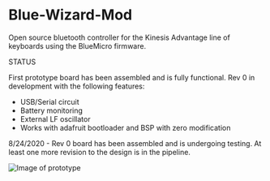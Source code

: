 # Blue-Wizard-Mod
 Open source bluetooth controller for the Kinesis Advantage line of keyboards using the BlueMicro firmware.
 
 STATUS
 
 First prototype board has been assembled and is fully functional. Rev 0 in development with the following features:
 
 - USB/Serial circuit
 - Battery monitoring
 - External LF oscillator
 - Works with adafruit bootloader and BSP with zero modification
 
 8/24/2020 - Rev 0 board has been assembled and is undergoing testing. At least one more revision to the design is in the pipeline.
 
![Image of prototype](https://i.imgur.com/Kw3Oz6i.jpg)
